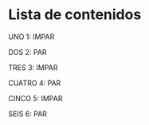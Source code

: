 <h1>Lista de contenidos</h1>
<p> UNO 1: IMPAR </p>
<p> DOS 2: PAR </p>
<p> TRES 3: IMPAR </p>
<p> CUATRO 4: PAR </p>
<p> CINCO 5: IMPAR </p>
<p> SEIS 6: PAR </p>
